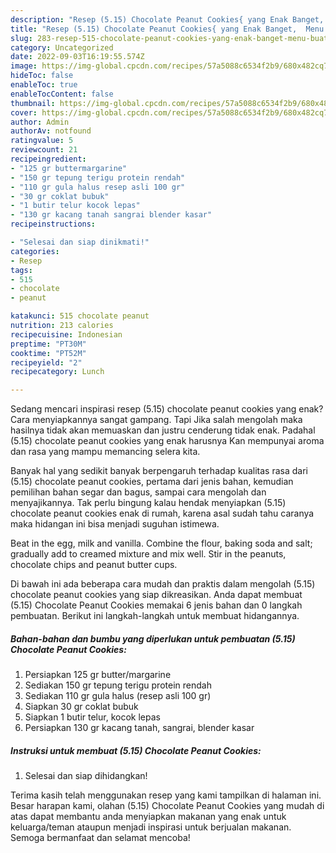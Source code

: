 ```yaml
---
description: "Resep (5.15) Chocolate Peanut Cookies{ yang Enak Banget,  Menu Buat lebaran"
title: "Resep (5.15) Chocolate Peanut Cookies{ yang Enak Banget,  Menu Buat lebaran"
slug: 283-resep-515-chocolate-peanut-cookies-yang-enak-banget-menu-buat-lebaran
category: Uncategorized
date: 2022-09-03T16:19:55.574Z
image: https://img-global.cpcdn.com/recipes/57a5088c6534f2b9/680x482cq70/515-chocolate-peanut-cookies-foto-resep-utama.jpg
hideToc: false
enableToc: true
enableTocContent: false
thumbnail: https://img-global.cpcdn.com/recipes/57a5088c6534f2b9/680x482cq70/515-chocolate-peanut-cookies-foto-resep-utama.jpg
cover: https://img-global.cpcdn.com/recipes/57a5088c6534f2b9/680x482cq70/515-chocolate-peanut-cookies-foto-resep-utama.jpg
author: Admin
authorAv: notfound
ratingvalue: 5
reviewcount: 21
recipeingredient:
- "125 gr buttermargarine"
- "150 gr tepung terigu protein rendah"
- "110 gr gula halus resep asli 100 gr"
- "30 gr coklat bubuk"
- "1 butir telur kocok lepas"
- "130 gr kacang tanah sangrai blender kasar"
recipeinstructions:

- "Selesai dan siap dinikmati!"
categories:
- Resep
tags:
- 515
- chocolate
- peanut

katakunci: 515 chocolate peanut 
nutrition: 213 calories
recipecuisine: Indonesian
preptime: "PT30M"
cooktime: "PT52M"
recipeyield: "2"
recipecategory: Lunch

---
```



Sedang mencari inspirasi resep (5.15) chocolate peanut cookies yang enak? Cara menyiapkannya sangat gampang. Tapi Jika salah mengolah maka hasilnya tidak akan memuaskan dan justru cenderung tidak enak. Padahal (5.15) chocolate peanut cookies yang enak harusnya Kan mempunyai aroma dan rasa yang mampu memancing selera kita.


Banyak hal yang sedikit banyak berpengaruh terhadap kualitas rasa dari (5.15) chocolate peanut cookies, pertama dari jenis bahan, kemudian pemilihan bahan segar dan bagus, sampai cara mengolah dan menyajikannya. Tak perlu bingung kalau hendak menyiapkan (5.15) chocolate peanut cookies enak di rumah, karena asal sudah tahu caranya maka hidangan ini bisa menjadi suguhan istimewa.

Beat in the egg, milk and vanilla. Combine the flour, baking soda and salt; gradually add to creamed mixture and mix well. Stir in the peanuts, chocolate chips and peanut butter cups.


Di bawah ini ada beberapa cara mudah dan praktis dalam mengolah (5.15) chocolate peanut cookies yang siap dikreasikan. Anda dapat membuat (5.15) Chocolate Peanut Cookies memakai 6 jenis bahan dan 0 langkah pembuatan. Berikut ini langkah-langkah untuk membuat hidangannya.

<!--inarticleads1-->

##### Bahan-bahan dan bumbu yang diperlukan untuk pembuatan (5.15) Chocolate Peanut Cookies:

1. Persiapkan 125 gr butter/margarine
1. Sediakan 150 gr tepung terigu protein rendah
1. Sediakan 110 gr gula halus (resep asli 100 gr)
1. Siapkan 30 gr coklat bubuk
1. Siapkan 1 butir telur, kocok lepas
1. Persiapkan 130 gr kacang tanah, sangrai, blender kasar




<!--inarticleads2-->

##### Instruksi untuk membuat (5.15) Chocolate Peanut Cookies:


1. Selesai dan siap dihidangkan!



Terima kasih telah menggunakan resep yang kami tampilkan di halaman ini. Besar harapan kami, olahan (5.15) Chocolate Peanut Cookies yang mudah di atas dapat membantu anda menyiapkan makanan yang enak untuk keluarga/teman ataupun menjadi inspirasi untuk berjualan makanan. Semoga bermanfaat dan selamat mencoba!
